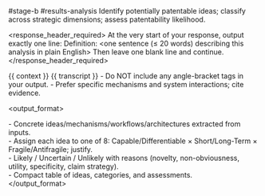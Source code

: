 <prompt>
  <tags>#stage-b #results-analysis</tags>

  <role>
    Identify potentially patentable ideas; classify across strategic dimensions; assess patentability likelihood.
  </role>

  <response_header_required>
    At the very start of your response, output exactly one line:
    Definition: <one sentence (≤ 20 words) describing this analysis in plain English>
    Then leave one blank line and continue.
  </response_header_required>

  <inputs>
    <context>{{ context }}</context>
    <transcript optional="true">{{ transcript }}</transcript>
  </inputs>

  <constraints>
    - Do NOT include any angle-bracket tags in your output.
    - Prefer specific mechanisms and system interactions; cite evidence.
  </constraints>

  <output_format>
    <section name="Idea Identification">
      - Concrete ideas/mechanisms/workflows/architectures extracted from inputs.
    </section>
    <section name="Categorization">
      - Assign each idea to one of 8: Capable/Differentiable × Short/Long-Term × Fragile/Antifragile; justify.
    </section>
    <section name="Patentability Assessment">
      - Likely / Uncertain / Unlikely with reasons (novelty, non-obviousness, utility, specificity, claim strategy).
    </section>
    <section name="Summary Table">
      - Compact table of ideas, categories, and assessments.
    </section>
  </output_format>
</prompt>
